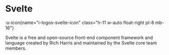 # Svelte

:u-icon{name="i-logos-svelte-icon" class="h-11 w-auto float-right pl-8 mb-16"}

Svelte is a free and open-source front-end component framework and language created by Rich Harris and maintained by the Svelte core team members.
